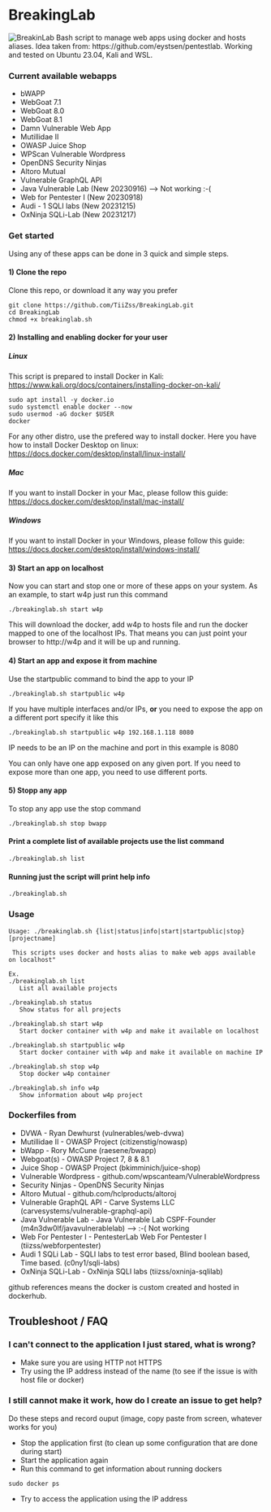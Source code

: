 # BreakingLab
<image src="/BrakingLab.png" alt="BreakinLab">
Bash script to manage web apps using docker and hosts aliases.  
Idea taken from: https://github.com/eystsen/pentestlab.  
Working and tested on Ubuntu 23.04, Kali and WSL.

### Current available webapps

* bWAPP
* WebGoat 7.1
* WebGoat 8.0
* WebGoat 8.1
* Damn Vulnerable Web App
* Mutillidae II
* OWASP Juice Shop
* WPScan Vulnerable Wordpress
* OpenDNS Security Ninjas
* Altoro Mutual
* Vulnerable GraphQL API
* Java Vulnerable Lab (New 20230916) --> Not working :-(
* Web for Pentester I (New 20230918)
* Audi - 1 SQLI labs (New 20231215)
* OxNinja SQLi-Lab (New 20231217)

### Get started 

Using any of these apps can be done in 3 quick and simple steps.

#### 1) Clone the repo
Clone this repo, or download it any way you prefer
```
git clone https://github.com/TiiZss/BreakingLab.git
cd BreakingLab
chmod +x breakinglab.sh
```

#### 2) Installing and enabling docker for your user
##### Linux
This script is prepared to install Docker in Kali: https://www.kali.org/docs/containers/installing-docker-on-kali/  
```
sudo apt install -y docker.io
sudo systemctl enable docker --now
sudo usermod -aG docker $USER
docker
```
For any other distro, use the prefered way to install docker. Here you have how to install Docker Desktop on linux: https://docs.docker.com/desktop/install/linux-install/  

##### Mac  
If you want to install Docker in your Mac, please follow this guide: https://docs.docker.com/desktop/install/mac-install/  

##### Windows  
If you want to install Docker in your Windows, please follow this guide: https://docs.docker.com/desktop/install/windows-install/  

#### 3) Start an app on localhost
Now you can start and stop one or more of these apps on your system.
As an example, to start w4p just run this command
```
./breakinglab.sh start w4p
```
This will download the docker, add w4p to hosts file and run the docker mapped to one of the localhost IPs.
That means you can just point your browser to http://w4p and it will be up and running.


#### 4) Start an app and expose it from machine
Use the startpublic command to bind the app to your IP
```
./breakinglab.sh startpublic w4p
```
If you have multiple interfaces and/or IPs, **or** you need to expose the app on a different port specify it like this
```
./breakinglab.sh startpublic w4p 192.168.1.118 8080
```
IP needs to be an IP on the machine and port in this example is 8080

You can only have one app exposed on any given port. If you need to expose more than one app, you need to use different ports.


#### 5) Stopp any app
To stop any app use the stop command
```
./breakinglab.sh stop bwapp
```


#### Print a complete list of available projects use the list command
```
./breakinglab.sh list 
```

#### Running just the script will print help info
```
./breakinglab.sh 
```


### Usage
```
Usage: ./breakinglab.sh {list|status|info|start|startpublic|stop} [projectname]

 This scripts uses docker and hosts alias to make web apps available on localhost"

Ex.
./breakinglab.sh list
   List all available projects  

./breakinglab.sh status
   Show status for all projects  

./breakinglab.sh start w4p
   Start docker container with w4p and make it available on localhost  

./breakinglab.sh startpublic w4p
   Start docker container with w4p and make it available on machine IP 

./breakinglab.sh stop w4p
   Stop docker w4p container

./breakinglab.sh info w4p
   Show information about w4p project
```

 ### Dockerfiles from
 * DVWA                   - Ryan Dewhurst (vulnerables/web-dvwa)  
 * Mutillidae II          - OWASP Project (citizenstig/nowasp)  
 * bWapp                  - Rory McCune (raesene/bwapp)  
 * Webgoat(s)             - OWASP Project 7, 8 & 8.1  
 * Juice Shop             - OWASP Project (bkimminich/juice-shop)  
 * Vulnerable Wordpress   - github.com/wpscanteam/VulnerableWordpress  
 * Security Ninjas        - OpenDNS Security Ninjas  
 * Altoro Mutual          - github.com/hclproducts/altoroj  
 * Vulnerable GraphQL API - Carve Systems LLC (carvesystems/vulnerable-graphql-api)  
 * Java Vulnerable Lab    - Java Vulnerable Lab CSPF-Founder (m4n3dw0lf/javavulnerablelab) --> :-( Not working
 * Web For Pentester I    - PentesterLab Web For Pentester I (tiizss/webforpentester)
 * Audi 1 SQLi Lab    		  - SQLI labs to test error based, Blind boolean based, Time based. (c0ny1/sqli-labs)
 * OxNinja SQLi-Lab		     - OxNinja SQLI labs (tiizss/oxninja-sqlilab)

github references means the docker is custom created and hosted in dockerhub.


## Troubleshoot / FAQ

### I can't connect to the application I just stared, what is wrong?
- Make sure you are using HTTP not HTTPS
- Try using the IP address instead of the name (to see if the issue is with host file or docker)

### I still cannot make it work, how do I create an issue to get help?
Do these steps and record ouput (image, copy paste from screen, whatever works for you)
- Stop the application first (to clean up some configuration that are done during start)
- Start the application again 
- Run this command to get information about running dockers
```
sudo docker ps
```
- Try to access the application using the IP address
